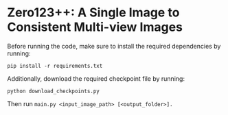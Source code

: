 # Zero123++: A Single Image to Consistent Multi-view Images

Before running the code, make sure to install the required dependencies by running:

`pip install -r requirements.txt`

Additionally, download the required checkpoint file by running:

`python download_checkpoints.py`

Then run `main.py <input_image_path> [<output_folder>].`
